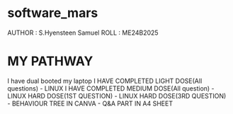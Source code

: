 # software_mars
AUTHOR : S.Hyensteen Samuel
ROLL   : ME24B2025
# MY PATHWAY
I have dual booted my laptop 
I HAVE COMPLETED LIGHT DOSE(All questions) - LINUX
I HAVE COMPLETED MEDIUM DOSE(All question) - LINUX
HARD DOSE(1ST QUESTION)   - LINUX
HARD DOSE(3RD QUESTION)   - BEHAVIOUR TREE IN CANVA
                          - Q&A PART IN A4 SHEET

